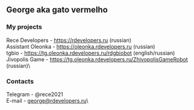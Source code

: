 ## George aka gato vermelho
### My projects
Rece Developers - https://rdevelopers.ru (russian)\
Assistant Oleonka - https://oleonka.rdevelopers.ru (russian)\
tgbio - https://tg.oleonka.rdevelopers.ru/rdgbiobot (english/russian)\
Jivopolis Game - https://tg.oleonka.rdevelopers.ru/ZhivopolisGameRobot (russian)\
### Contacts
Telegram - @rece2021\
E-mail - george@rdevelopers.ru\
